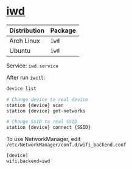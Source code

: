 # [iwd](https://git.kernel.org/pub/scm/network/wireless/iwd.git/)

| Distribution | Package |
| ------------ | ------- |
| Arch Linux   | `iwd`   |
| Ubuntu       | `iwd`   |

Service: `iwd.service`

After run `iwctl`:

```sh
device list

# Change device to real device
station {device} scan
station {device} get-networks

# Change SSID to real SSID
station {device} connect {SSID}
```

To use NetworkManager, edit `/etc/NetworkManager/conf.d/wifi_backend.conf`

```txt
[device]
wifi.backend=iwd
```
